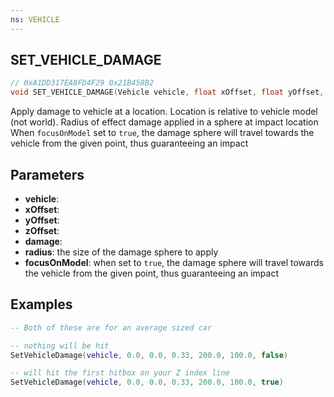 ```yaml
---
ns: VEHICLE
---
```

## SET_VEHICLE_DAMAGE

```c
// 0xA1DD317EA8FD4F29 0x21B458B2
void SET_VEHICLE_DAMAGE(Vehicle vehicle, float xOffset, float yOffset, float zOffset, float damage, float radius, BOOL focusOnModel);
```

Apply damage to vehicle at a location. Location is relative to vehicle model (not world).
Radius of effect damage applied in a sphere at impact location
When `focusOnModel` set to `true`, the damage sphere will travel towards the vehicle from the given point, thus guaranteeing an impact

## Parameters
* **vehicle**: 
* **xOffset**: 
* **yOffset**: 
* **zOffset**: 
* **damage**: 
* **radius**: the size of the damage sphere to apply
* **focusOnModel**: when set to `true`, the damage sphere will travel towards the vehicle from the given point, thus guaranteeing an impact

## Examples

```lua
-- Both of these are for an average sized car

-- nothing will be hit
SetVehicleDamage(vehicle, 0.0, 0.0, 0.33, 200.0, 100.0, false)

-- will hit the first hitbox on your Z index line
SetVehicleDamage(vehicle, 0.0, 0.0, 0.33, 200.0, 100.0, true)
```

